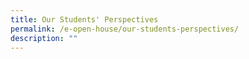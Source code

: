 ```yaml
---
title: Our Students' Perspectives
permalink: /e-open-house/our-students-perspectives/
description: ""
---
```

